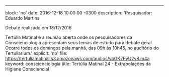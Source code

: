 ---
block: 'no'
date: 2016-12-18 10:00:00 -0300
description: 'Pesquisador: Eduardo Martins

  Debate realizado em 18/12/2016


  Tertúlia Matinal é a reunião aberta onde os pesquisadores da Conscienciologia apresentam
  seus temas de estudo para debate geral. Ocorre todos os domingos pela manhã, das
  09h às 10h45, no auditório do Tertuliarium.'
explicit: 'no'
file: https://tertuliamatinal.s3.amazonaws.com/audios/voGK7PyU2v8.m4a
keyword: conscienciologia
title: Tertúlia Matinal 24 - Extrapolações da Higiene Consciencial
